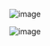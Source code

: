 ![image](https://github.com/hakanozer/tukcell_kotlin_2024/assets/74265465/7e9768df-ae92-4645-8484-0aa036e1db6d)

![image](https://github.com/hakanozer/tukcell_kotlin_2024/assets/74265465/3c106c2b-289a-4b50-a1fa-750c48a4d9a6)

